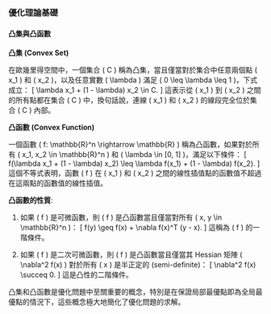 

### 優化理論基礎

#### 凸集與凸函數

**凸集 (Convex Set)**

在歐幾里得空間中，一個集合 \( C \) 稱為凸集，當且僅當對於集合中任意兩個點 \( x_1 \) 和 \( x_2 \)，以及任意實數 \( \lambda \) 滿足 \( 0 \leq \lambda \leq 1 \)，下式成立：
\[ \lambda x_1 + (1 - \lambda) x_2 \in C. \]
這表示從 \( x_1 \) 到 \( x_2 \) 之間的所有點都在集合 \( C \) 中，換句話說，連線 \( x_1 \) 和 \( x_2 \) 的線段完全位於集合 \( C \) 內部。

**凸函數 (Convex Function)**

一個函數 \( f: \mathbb{R}^n \rightarrow \mathbb{R} \) 稱為凸函數，如果對於所有 \( x_1, x_2 \in \mathbb{R}^n \) 和 \( \lambda \in [0, 1] \)，滿足以下條件：
\[ f(\lambda x_1 + (1 - \lambda) x_2) \leq \lambda f(x_1) + (1 - \lambda) f(x_2). \]
這個不等式表明，函數 \( f \) 在 \( x_1 \) 和 \( x_2 \) 之間的線性插值點的函數值不超過在這兩點的函數值的線性插值。

**凸函數的性質**:
1. 如果 \( f \) 是可微函數，則 \( f \) 是凸函數當且僅當對所有 \( x, y \in \mathbb{R}^n \)：
   \[ f(y) \geq f(x) + \nabla f(x)^T (y - x). \]
   這稱為 \( f \) 的一階條件。
   
2. 如果 \( f \) 是二次可微函數，則 \( f \) 是凸函數當且僅當其 Hessian 矩陣 \( \nabla^2 f(x) \) 對於所有 \( x \) 是半正定的 (semi-definite)：
   \[ \nabla^2 f(x) \succeq 0. \]
   這是凸性的二階條件。

凸集和凸函數是優化問題中至關重要的概念，特別是在保證局部最優點即為全局最優點的情況下，這些概念極大地簡化了優化問題的求解。